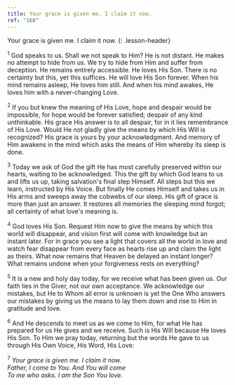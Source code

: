 ```yaml
---
title: Your grace is given me. I claim it now.
ref: "168"
---
```


Your grace is given me. I claim it now.
{: .lesson-header}

<sup>1</sup> God speaks to us. Shall we not speak to Him? He is not
distant. He makes no attempt to hide from us. We try to hide from Him
and suffer from deception. He remains entirely accessible. He loves His
Son. There is no certainty but this, yet this suffices. He will love His
Son forever. When his mind remains asleep, He loves him still. And when
his mind awakes, He loves him with a never-changing Love.

<sup>2</sup> If you but knew the meaning of His Love, hope and despair
would be impossible, for hope would be forever satisfied; despair of any
kind unthinkable. His grace His answer is to all despair, for in it lies
remembrance of His Love. Would He not gladly give the means by which His
Will is recognized? His grace is yours by your acknowledgment. And
memory of Him awakens in the mind which asks the means of Him whereby
its sleep is done.

<sup>3</sup> Today we ask of God the gift He has most carefully
preserved within our hearts, waiting to be acknowledged. This the gift
by which God leans to us and lifts us up, taking salvation's final step
Himself. All steps but this we learn, instructed by His Voice. But
finally He comes Himself and takes us in His arms and sweeps away the
cobwebs of our sleep. His gift of grace is more than just an answer. It
restores all memories the sleeping mind forgot; all certainty of what
love's meaning is.

<sup>4</sup> God loves His Son. Request Him now to give the means by
which this world will disappear, and vision first will come with
knowledge but an instant later. For in grace you see a light that covers
all the world in love and watch fear disappear from every face as hearts
rise up and claim the light as theirs. What now remains that Heaven be
delayed an instant longer? What remains undone when your forgiveness
rests on everything?

<sup>5</sup> It is a new and holy day today, for we receive what has
been given us. Our faith lies in the Giver, not our own acceptance. We
acknowledge our mistakes, but He to Whom all error is unknown is yet the
One Who answers our mistakes by giving us the means to lay them down and
rise to Him in gratitude and love.

<sup>6</sup> And He descends to meet us as we come to Him, for what He
has prepared for us He gives and we receive. Such is His Will because He
loves His Son. To Him we pray today, returning but the words He gave to
us through His Own Voice, His Word, His Love:

<sup>7</sup> *Your grace is given me. I claim it now.<br/>
Father, I come to You. And You will come<br/>
To me who asks. I am the Son You love.*

